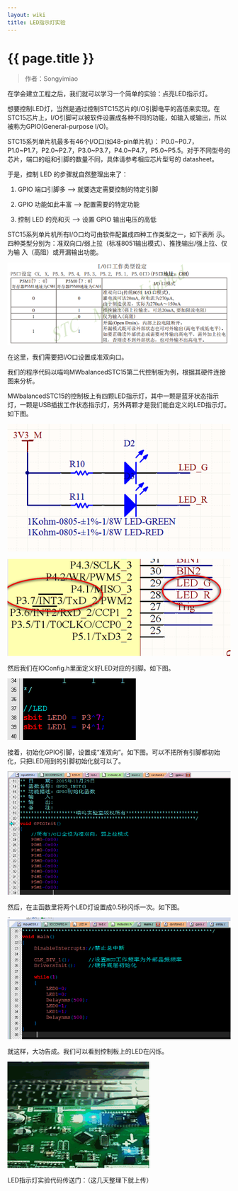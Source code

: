 ```yaml
---
layout: wiki
title: LED指示灯实验
---
```


# {{ page.title }}

> 作者：Songyimiao

在学会建立工程之后，我们就可以学习一个简单的实验：点亮LED指示灯。

想要控制LED灯，当然是通过控制STC15芯片的I/O引脚电平的高低来实现。在STC15芯片上，I/O引脚可以被软件设置成各种不同的功能，如输入或输出，所以被称为GPIO(General-purpose I/O)。

STC15系列单片机最多有46个I/O口(如48-pin单片机)： P0.0~P0.7，P1.0~P1.7，P2.0~P2.7，P3.0~P3.7，P4.0~P4.7，P5.0~P5.5。对于不同型号的芯片，端口的组和引脚的数量不同，具体请参考相应芯片型号的 datasheet。

于是，控制 LED 的步骤就自然整理出来了：

1. GPIO 端口引脚多 --> 就要选定需要控制的特定引脚
 
2. GPIO 功能如此丰富 --> 配置需要的特定功能
 
3. 控制 LED 的亮和灭 --> 设置 GPIO 输出电压的高低 

STC15系列单片机所有I/O口均可由软件配置成四种工作类型之一，如下表所
示。四种类型分别为：准双向口/弱上拉（标准8051输出模式）、推挽输出/强上拉、仅为输
入（高阻）或开漏输出功能。

![](/img/wiki/led-07.png)

在这里，我们需要把I/O口设置成准双向口。

我们的程序代码以喵呜MWbalancedSTC15第二代控制板为例，根据其硬件连接图来分析。

MWbalancedSTC15的控制板上有四颗LED指示灯，其中一颗是蓝牙状态指示灯，一颗是USB插拔工作状态指示灯，另外两颗才是我们能自定义的LED指示灯。如下图。

![](/img/wiki/led-01.png)

![](/img/wiki/led-02.png)

然后我们在IOConfig.h里面定义好LED对应的引脚。如下图。

![](/img/wiki/led-03.png)

接着，初始化GPIO引脚，设置成“准双向”。如下图。可以不把所有引脚都初始化，只把LED用到的引脚初始化就可以了。

![](/img/wiki/led-04.png)

然后，在主函数里将两个LED灯设置成0.5秒闪烁一次。如下图。

![](/img/wiki/led-05.png)

就这样，大功告成。我们可以看到控制板上的LED在闪烁。

![](/img/wiki/led-06.gif)

LED指示灯实验代码传送门：（这几天整理下就上传）

